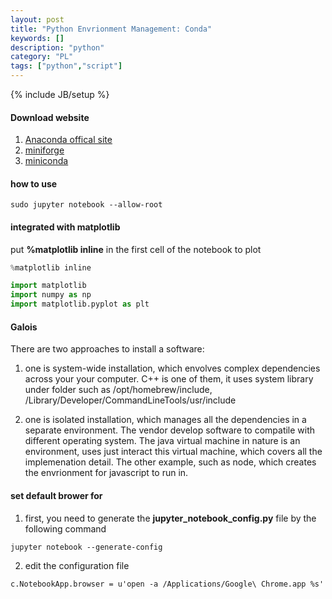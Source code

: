 ```yaml
---
layout: post
title: "Python Envrionment Management: Conda"
keywords: []
description: "python"
category: "PL"
tags: ["python","script"]
---
```

{% include JB/setup %}



#### Download website
1. [Anaconda offical site](https://www.anaconda.com/products/distribution#windows)
2. [miniforge](https://github.com/conda-forge/miniforge)
3. [miniconda](https://docs.conda.io/en/latest/miniconda.html)


#### how to use

```shell
sudo jupyter notebook --allow-root
```

#### integrated with matplotlib
put **%matplotlib inline** in the first cell of the notebook to plot
```python
%matplotlib inline

import matplotlib
import numpy as np
import matplotlib.pyplot as plt
```


#### Galois
There are two approaches to install a software: 

1. one is system-wide installation, which envolves complex dependencies across
   your your computer. C++ is one of them, it uses system library under folder
   such as /opt/homebrew/include,
   /Library/Developer/CommandLineTools/usr/include

2. one is isolated installation, which manages all the dependencies in a
   separate environment. The vendor develop software to compatile with different
   operating system. The java virtual machine in nature is an environment, uses
   just interact this virtual machine, which covers all the implemenation
   detail. The other example, such as node, which creates the envrionment for
   javascript to run in.





#### set default brower for 

1. first, you need to generate the **jupyter\_notebook\_config.py** file by the following command

```shell
jupyter notebook --generate-config
```

2. edit the configuration file

```shell
c.NotebookApp.browser = u'open -a /Applications/Google\ Chrome.app %s'
```




